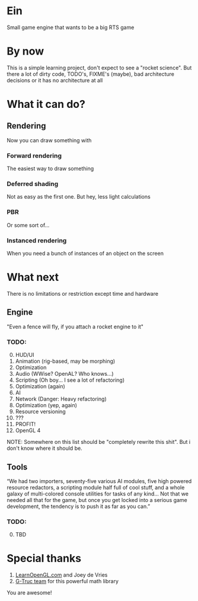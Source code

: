 # Ein
Small game engine that wants to be a big RTS game

# By now
This is a simple learning project, don't expect to see a "rocket science". But there a lot of dirty code, TODO's, FIXME's (maybe), bad architecture decisions or it has no architecture at all

# What it can do?
## Rendering
Now you can draw something with
### Forward rendering
The easiest way to draw something
### Deferred shading
Not as easy as the first one. But hey, less light calculations
### PBR
Or some sort of...
### Instanced rendering
When you need a bunch of instances of an object on the screen 

# What next 
There is no limitations or restriction except time and hardware
## Engine
"Even a fence will fly, if you attach a rocket engine to it"
### TODO:
0. HUD/UI
1. Animation (rig-based, may be morphing)
2. Optimization 
3. Audio (WWise? OpenAL? Who knows...)
4. Scripting (Oh boy... I see a lot of refactoring)
5. Optimization (again) 
6. AI
7. Network (Danger: Heavy refactoring)
8. Optimization (yep, again) 
9. Resource versioning
10. ???
11. PROFIT!
12. OpenGL 4

NOTE: Somewhere on this list should be "completely rewrite this shit". But i don't know where it should be.

## Tools
“We had two importers, seventy-five various AI modules, five high powered resource redactors, a scripting module half full of cool stuff, and a whole galaxy of multi-colored console utilities for tasks of any kind...
Not that we needed all that for the game, but once you get locked into a serious game development, the tendency is to push it as far as you can.”
### TODO:
0. TBD 

# Special thanks
1. [LearnOpenGL.com](https://learnopengl.com) and Joey de Vries
2. [G-Truc team](https://g-truc.net) for this powerful math library

You are awesome!

